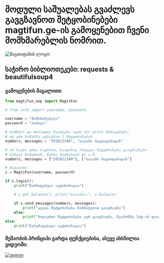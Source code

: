 # მოდული საშუალებას გვაძლევს გავგზავნოთ შეტყობინებები magtifun.ge-ის გამოყენებით ჩვენი მომხმარებლის ნომრით.

![მაგთიფანის ლოგო](http://www.magtifun.ge/images/logo.gif)

## საჭირო ბიბლიოთეკები: requests & beautifulsoup4

### გამოყენების მაგალითი
```python
from magtifun_oop import MagtiFun

# from info import username, password

username = "მომხმარებელი"
password = "პაროლი"

# numbers და messages შეიძლება იყოს str ტიპის მონაცემები,
# თუ ერთ ნომერზე ვგზავნით 1 შეტყობინებას
numbers, messages = "591012340", "სალამი მაგთიფანიდან"

# ან სიები ერთი სიგრძით, საიდანაც პირველი შეტყობინება გაიგზავნება
# პირველ ნომერთან, მეორე მეორესთან და ა.შ.
numbers, messages = ["591012340"], ["სალამი მაგთიფანიდან"]

# მაგალითი
s = MagtiFun(username, password)

if s.login():
    print("წარმატებული ავტორიზაცია")

    # s.get_balance(); print("ბალანსი:", s.balance)

    if s.send_messages(numbers, messages):
        print("ყველა შეტყობინება წარმატებით გაიგზავნა")
    else:
        print("ზოგიერთი შეტყობინება ვერ გაიგზავნა, შეამოწმე log-ის ფაილი")
else:
    print("წარუმატებელი ავტორიზაცია")

```


### მუშაობის პრინციპი გარდა ფუნქციებისა, ასევე ახსნილია ვიდეოში:
[![ვიდეო](https://img.youtube.com/vi/mY4Y3llZHMY/0.jpg)](https://www.youtube.com/watch?v=mY4Y3llZHMY)
